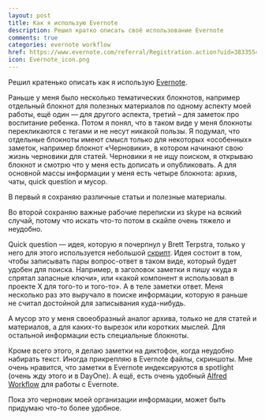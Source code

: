 ```yaml
---
layout: post
title: Как я использую Evernote
description: Решил кратко описать своё использование Evernote
comments: true
categories: evernote workflow
href: https://www.evernote.com/referral/Registration.action?uid=38335547&sig=785d07d58338513b7e7813ca1d39fbc7
icon: Evernote_icon.png
---
```


Решил кратенько описать как я использую [Evernote](https://www.evernote.com/referral/Registration.action?uid=38335547&sig=785d07d58338513b7e7813ca1d39fbc7).

Раньше у меня было несколько тематических блокнотов, например отдельный блокнот для полезных материалов по одному аспекту моей работы, ещё один — для другого аспекта, третий – для заметок про воспитание ребенка. Потом я понял, что в таком виде у меня блокноты перекликаются с тегами и не несут никакой пользы. Я подумал, что отдельные блокноты имеют смысл только для некоторых «особенных» заметок, например блокнот «Черновики», в котором начинают свою жизнь черновики для статей. Черновики я не ищу поиском, я открываю блокнот и смотрю что у меня есть дописать и опубликовать. А для основной массы информации у меня есть четыре блокнота: архив, чаты, quick question и мусор.

В первый я сохраняю различные статьи и полезные материалы.

Во второй сохраняю важные рабочие переписки из skype на всякий случай, потому что искать что-то потом в скайпе очень тяжело и неудобно.

Quick question — идея, которую я почерпнул у Brett Terpstra, только у него для этого используется небольшой [скрипт](http://paul.elms.pro/blog/2013/09/26/quick-question/). Идея состоит в том, чтобы записывать пары вопрос-ответ в таком виде, который будет удобен для поиска. Например, в заголовок заметки я пишу «куда я спрятал запасные ключи», или «какой компонент я использовал в проекте X для того-то и того-то». А в теле заметки ответ. Меня несколько раз это выручало в поиске информации, которую я раньше не считал достойной для записывания куда-нибудь.

А мусор это у меня своеобразный аналог архива, только не для статей и материалов, а для каких-то вырезок или коротких мыслей. Для остальной информации есть специальные блокноты.

Кроме всего этого, я делаю заметки на диктофон, когда неудобно набирать текст. Иногда прикрепляю в Evernote файлы, скриншоты. Мне очень нравится, что заметки в Evernote индексируются в spotlight (очень жду этого и в DayOne). А ещё, есть очень удобный [Alfred Workflow](http://www.packal.org/workflow/evernote) для работы с Evernote.

Пока это черновик моей организации информации, может быть придумаю что-то более удобное.